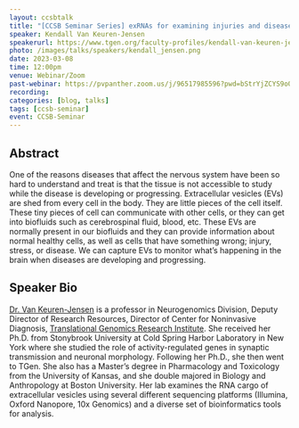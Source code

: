 ```yaml
---
layout: ccsbtalk
title: "[CCSB Seminar Series] exRNAs for examining injuries and diseases for the central nervous system"
speaker: Kendall Van Keuren-Jensen
speakerurl: https://www.tgen.org/faculty-profiles/kendall-van-keuren-jensen/
photo: /images/talks/speakers/kendall_jensen.png
date: 2023-03-08
time: 12:00pm
venue: Webinar/Zoom
past-webinar: https://pvpanther.zoom.us/j/96517985596?pwd=bStrYjZCYS9oQnVFZDRiTDB2ZjZsQT09&from=addon
recording:
categories: [blog, talks]
tags: [ccsb-seminar]
event: CCSB-Seminar
---
```



## Abstract

One of the reasons diseases that affect the nervous system have been so hard to understand and treat is that the tissue is not accessible to study while the disease is developing or progressing. Extracellular vesicles (EVs) are shed from every cell in the body. They are little pieces of the cell itself. These tiny pieces of cell can communicate with other cells, or they can get into biofluids such as cerebrospinal fluid, blood, etc. These EVs are normally present in our biofluids and they can provide information about normal healthy cells, as well as cells that have something wrong; injury, stress, or disease. We can capture EVs to monitor what’s happening in the brain when diseases are developing and progressing. 




## Speaker Bio

[Dr. Van Keuren-Jensen](https://www.tgen.org/faculty-profiles/kendall-van-keuren-jensen/) is a professor in Neurogenomics Division, Deputy Director of Research Resources, Director of Center for Noninvasive Diagnosis, [Translational Genomics Research Institute](https://www.tgen.org).  She received her Ph.D. from Stonybrook University at Cold Spring Harbor Laboratory in New York where she studied the role of activity-regulated genes in synaptic transmission and neuronal morphology. Following her Ph.D., she then went to TGen. She also has a Master’s degree in Pharmacology and Toxicology from the University of Kansas, and she double majored in Biology and Anthropology at Boston University.  Her lab examines the RNA cargo of extracellular vesicles using several different sequencing platforms (Illumina, Oxford Nanopore, 10x Genomics) and a diverse set of bioinformatics tools for analysis.


